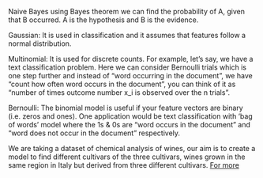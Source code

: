 Naive Bayes using Bayes theorem we can find the probability of A, given that B occurred. A is the hypothesis and B is the evidence.

Gaussian: It is used in classification and it assumes that features follow a normal distribution.

Multinomial: It is used for discrete counts. For example, let’s say,  we have a text classification problem. Here we can consider Bernoulli trials which is one step further and instead of “word occurring in the document”, we have “count how often word occurs in the document”, you can think of it as “number of times outcome number x_i is observed over the n trials”.

Bernoulli: The binomial model is useful if your feature vectors are binary (i.e. zeros and ones). One application would be text classification with ‘bag of words’ model where the 1s & 0s are “word occurs in the document” and “word does not occur in the document” respectively.

We are taking a dataset of chemical analysis of wines, 
our aim is to create a model to find different cultivars of the three cultivars, wines grown in the same region in Italy but derived from three different cultivars.
[For more](https://en.wikipedia.org/wiki/Naive_Bayes_classifier)
